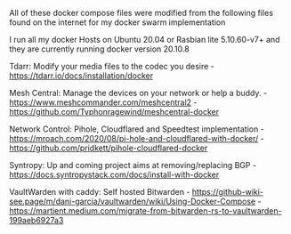 All of these docker compose files were modified from the following files found on the internet for my docker swarm implementation

I run all my docker Hosts on Ubuntu 20.04 or Rasbian lite 5.10.60-v7+ and they are currently running docker version 20.10.8

Tdarr: Modify your media files to the codec you desire
	- https://tdarr.io/docs/installation/docker
 
Mesh Central: Manage the devices on your  network or help a buddy.
	- https://www.meshcommander.com/meshcentral2
	- https://github.com/Typhonragewind/meshcentral-docker

Network Control: Pihole, Cloudflared and Speedtest implementation
	- https://mroach.com/2020/08/pi-hole-and-cloudflared-with-docker/
	- https://github.com/pridkett/pihole-cloudflared-docker
 
 Syntropy: Up and coming project aims at removing/replacing BGP
	- https://docs.syntropystack.com/docs/install-with-docker
	
VaultWarden with caddy: Self hosted Bitwarden
	- https://github-wiki-see.page/m/dani-garcia/vaultwarden/wiki/Using-Docker-Compose
	- https://martient.medium.com/migrate-from-bitwarden-rs-to-vaultwarden-199aeb6927a3
	